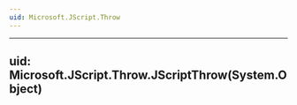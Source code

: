 ```yaml
---
uid: Microsoft.JScript.Throw
---
```


---
uid: Microsoft.JScript.Throw.JScriptThrow(System.Object)
---
